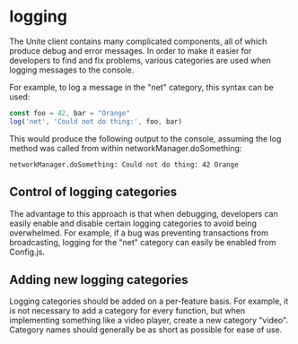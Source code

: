 # logging

The Unite client contains many complicated components, all of which produce
debug and error messages. In order to make it easier for developers to find and
fix problems, various categories are used when logging messages to the console.

For example, to log a message in the "net" category, this syntax can be used:

```javascript
const foo = 42, bar = "Orange"
log('net', 'Could not do thing:', foo, bar)
```

This would produce the following output to the console, assuming the log method
was called from within networkManager.doSomething:

```
networkManager.doSomething: Could not do thing: 42 Orange
```

## Control of logging categories

The advantage to this approach is that when debugging, developers can easily
enable and disable certain logging categories to avoid being overwhelmed.
For example, if a bug was preventing transactions from broadcasting, logging
for the "net" category can easily be enabled from Config.js.

## Adding new logging categories

Logging categories should be added on a per-feature basis. For example, it is not
necessary to add a category for every function, but when implementing something
like a video player, create a new category "video". Category names should generally
be as short as possible for ease of use.
